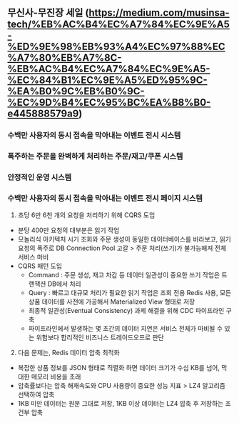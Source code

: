 ## 무신사-무진장 세일 (https://medium.com/musinsa-tech/%EB%AC%B4%EC%A7%84%EC%9E%A5-%ED%9E%98%EB%93%A4%EC%97%88%EC%A7%80%EB%A7%8C-%EB%AC%B4%EC%A7%84%EC%9E%A5-%EC%84%B1%EC%9E%A5%ED%95%9C-%EA%B0%9C%EB%B0%9C-%EC%9D%B4%EC%95%BC%EA%B8%B0-e445888579a9)

### **수백만 사용자의 동시 접속을 막아내는 이벤트 전시 시스템**
### 폭주하는 주문을 완벽하게 처리하는 주문/재고/쿠폰 시스템
### 안정적인 운영 시스템

### 수백만 사용자의 동시 접속을 막아내는 이벤트 전시 페이지 시스템
1. 초당 6만 6천 개의 요청을 처리하기 위해 CQRS 도입
* 분당 400만 요청의 대부분은 읽기 작업
* 모놀리식 아키텍처 시기 조회와 주문 생성이 동일한 데이터베이스를 바라보고, 읽기 요청의 폭주로 DB Connection Pool 고갈 > 주문 처리(쓰기)가 불가능해져 전체 서비스 마비
* CQRS 패턴 도입
  * Command : 주문 생성, 재고 차감 등 데이터 일관성이 중요한 쓰기 작업은 트랜잭션 DB에서 처리
  * Query : 빠르고 대규모 처리가 필요한 읽기 작업은 조회 전용 Redis 사용, 모든 상품 데이터를 사전에 가공해서 Materialized View 형태로 저장
  * 최종적 일관성(Eventual Consistency) 과제 해결을 위해 CDC 파이프라인 구축
  * 파이프라인에서 발생하는 몇 초간의 데이터 지연은 서비스 전체가 마비될 수 있는 위험보다 합리적인 비즈니스 트레이드오프로 판단

2. 다음 문제는, Redis 데이터 압축 최적화
* 복잡한 상품 정보를 JSON 형태로 직렬화 하면 데이터 크기가 수십 KB를 넘어, 막대한 메모리 비용을 초래
* 압축률보다는 압축 해재속도와 CPU 사용량이 중요한 성능 지표 > LZ4 알고리즘 선택하여 압축
* 1KB 미만 데이터는 원문 그대로 저장, 1KB 이상 데이터는 LZ4 압축 후 저장하는 조건부 압축
